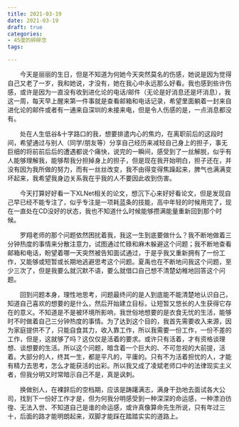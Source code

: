 ```yaml
---
title: 2021-03-19
date: 2021-03-19
draft: true
categories:
- 45度的碎碎念
tags:

---
```




　　今天是丽丽的生日，但是不知道为何她今天突然莫名的伤感，她说是因为觉得自己又老了一岁，我和她说，才没有，她在我心中永远那么好看。我也感到些许伤感，或许是因为一直没有收到进化论的电话/邮件（无论是好消息还是坏消息），我这一周，每天早上醒来第一件事就是查看邮箱和电话记录，希望里面躺着一封来自进化论的邮件或者有一通来自深圳的未接来电，但是令人伤感的是，一点消息都没有。

　　处在人生低谷&十字路口的我，想要排遣内心的焦灼，在离职前后的这段时间，希望通过与别人（同学/朋友等）分享自己经历来减轻自己身上的担子，事无巨细的将前前后后的遭遇都说个痛快，说完的一瞬间，感受到了一丝解脱，似乎有人能够理解我，能够帮我分担掉身上的担子，但是现在我开始明白，担子还在，并没有因为我所做的努力，而有一丝丝改变，我不由得变得焦躁起来，脾气也满满变坏起来，我希望我身边关系我在乎我的人不要因此收到伤害。

　　今天打算好好看一下XLNet相关的论文，想沉下心来好好看论文，但是发现自己早已经不能专注了，似乎专注是一项耗蓝条的技能，高中年轻的时候用完了，现在一直处在CD没好的状态，我也不知道什么时候能够攒满能量重新回到那个时候。

　　罗翔老师的那个问题依然困扰着我，我这一生到底要做什么？我不断地做着三分钟热度的事情来分散注意力，试图通过忙碌和麻木躲避这个问题；我不断地查看邮箱和电话，盼望着哪一天突然被告知面试通过，于是乎我又重新拥有了一份工作，又能够或短暂或长期地逃避思考这个问题。夏禹也在不断地问我这个问题，至少三次了，但是我要么就沉默不语，要么就借口自己想不清楚幼稚地回答这个问题。

　　回到问题本身，理性地思考，问题最终问的是人到底能不能清楚地认识自己，知道自己喜欢的想要的是什么，然后开始建立目标，让短暂又悠长的人生获得它存在的意义。不知道是不是被环境所影响，我世俗地想要的是衣食无忧的生活，能够时不时做着自己三分钟热度的事情。为了达到这个目的，我首先需要收入来源，因为家庭提供不了，只能自食其力，收入靠工作，所以我需要一份工作，一份不差的工作，但是，这就够了吗？这仅仅是活着的要求。或许只有活着，才有资格谈理想、谈想要的生活。所以这个问题，暗含着一个巨大的、不可忽视的大前提，活着。大部分的人，终其一生，都是平凡的，平庸的。只有不为活着担忧的人，才能有精力去思考，怎么才能获活的出彩。所以我又成了凌斌老师口中的法律现实主义者，但我分明又时常暗示自己不是，真是讽刺。

　　换做别人，在裸辞后的空档期，应该是踌躇满志，满身干劲地去面试各大公司，找到下一份好工作才是，但为何我分明感受到一种深深的命运感，一种漂泊彷徨、无法入世、不知道自己是谁的命运感，或许真像算命先生所说，只有年过三十，后面的路才能明朗起来，双脚才能踩在踏踏实实的道路上。